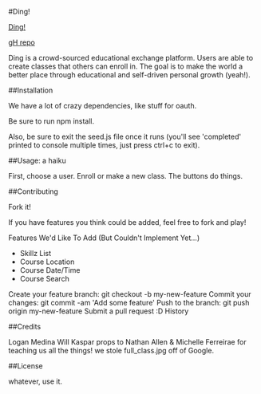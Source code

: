 
#Ding!


[Ding!](http://ding-levelup.herokuapp.com)


[gH repo](http://github.com/medinal/ding)

Ding is a crowd-sourced educational exchange platform.  Users are able to create classes that others can enroll in.  The goal is to make the world a better place through educational and self-driven personal growth (yeah!).

##Installation

We have a lot of crazy dependencies, like stuff for oauth.  

Be sure to run npm install.

Also, be sure to exit the seed.js file once it runs (you'll see 'completed' printed to console multiple times, just press ctrl+c to exit).

##Usage: a haiku

First, choose a user.
Enroll or make a new class.
The buttons do things.

##Contributing

Fork it!

If you have features you think could be added, feel free to fork and play!

Features We'd Like To Add (But Couldn't Implement Yet...)
- Skillz List
- Course Location
- Course Date/Time
- Course Search

Create your feature branch: git checkout -b my-new-feature
Commit your changes: git commit -am 'Add some feature'
Push to the branch: git push origin my-new-feature
Submit a pull request :D
History

##Credits

Logan Medina
Will Kaspar
props to Nathan Allen & Michelle Ferreirae for teaching us all the things!
we stole full_class.jpg off of Google.

##License

whatever, use it.
